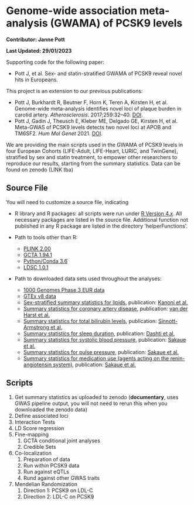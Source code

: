 # Genome-wide association meta-analysis (GWAMA) of PCSK9 levels

**Contributor: Janne Pott**

**Last Updated: 29/01/2023**

Supporting code for the following paper:

* Pott J, et al. Sex- and statin-stratified GWAMA of PCSK9 reveal novel hits in Europeans. 

This project is an extension to our previous publications:

* Pott J, Burkhardt R, Beutner F, Horn K, Teren A, Kirsten H, et al. Genome-wide meta-analysis identifies novel loci of plaque burden in carotid artery. _Atherosclerosis_. 2017;259:32–40. [DOI](https://doi.org/10.1016/j.atherosclerosis.2017.02.018).
* Pott J, Gadin J, Theusch E, Kleber ME, Delgado GE, Kirsten H, et al. Meta-GWAS of PCSK9 levels detects two novel loci at APOB and TM6SF2. _Hum Mol Genet_ 2021. [DOI](https://doi.org/10.1093/hmg/ddab279).

We are providing the main scripts used in the GWAMA of PCSK9 levels in four European Cohorts (LIFE-Adult, LIFE-Heart, LURIC, and TwinGene), stratified by sex and statin treatment, to empower other researchers to reproduce our results, starting from the summary statistics. Data can be found on zenodo (LINK tba)

## Source File

You will need to customize a source file, indicating

- R library and R packages: all scripts were run under [R Version 4.x](https://cran.r-project.org/). All necessary packages are listed in the source file. Additional function not published in any R package are listed in the directory 'helperFunctions'. 
- Path to tools other than R: 

    - [PLINK 2.00](https://www.cog-genomics.org/plink/2.0/)
    - [GCTA 1.94.1](https://yanglab.westlake.edu.cn/software/gcta/#Download)
    - [Python/Conda 3.6](https://www.anaconda.com/products/individual)
    - [LDSC 1.0.1](https://github.com/bulik/ldsc)

- Path to downloaded data sets used throughout the analyses:

    - [1000 Genomes Phase 3 EUR data](https://www.internationalgenome.org/data-portal/data-collection/phase-3)
    - [GTEx v8 data](https://gtexportal.org/home/protectedDataAccess)
    - [Sex-stratified summary statistics for lipids](http://csg.sph.umich.edu/willer/public/glgc-lipids2021/), publication: [Kanoni et al.](https://genomebiology.biomedcentral.com/articles/10.1186/s13059-022-02837-1)
    - [Summary statistics for coronary artery disease](https://data.mendeley.com/datasets/gbbsrpx6bs/1), publication: [van der Harst et al.](https://www.ahajournals.org/doi/10.1161/CIRCRESAHA.117.312086)
    - [Summary statistics for total bilirubin levels](http://ftp.ebi.ac.uk/pub/databases/gwas/summary_statistics/GCST90019001-GCST90020000/GCST90019521/), publication: [Sinnott-Armstrong et al.](https://pubmed.ncbi.nlm.nih.gov/33462484/)
    - [Summary statistics for sleep duration](http://ftp.ebi.ac.uk/pub/databases/gwas/summary_statistics/GCST007001-GCST008000/GCST007561/), publication: [Dashti et al.](https://pubmed.ncbi.nlm.nih.gov/30846698/)
    - [Summary statistics for systolic blood pressure](http://ftp.ebi.ac.uk/pub/databases/gwas/summary_statistics/GCST90018001-GCST90019000/GCST90018972/), publication: [Sakaue et al.](https://pubmed.ncbi.nlm.nih.gov/34594039/)
    - [Summary statistics for pulse pressure](http://ftp.ebi.ac.uk/pub/databases/gwas/summary_statistics/GCST90018001-GCST90019000/GCST90018970/), publication: [Sakaue et al.](https://pubmed.ncbi.nlm.nih.gov/34594039/)
    - [Summary statistics for medication use (agents acting on the renin-angiotensin system)](http://ftp.ebi.ac.uk/pub/databases/gwas/summary_statistics/GCST90018001-GCST90019000/GCST90018988/), publication: [Sakaue et al.](https://pubmed.ncbi.nlm.nih.gov/34594039/)
 
## Scripts 

1. Get summary statistics as uploaded to zenodo (**documentary**, uses GWAS pipeline output, you will not need to rerun this when you downloaded the zenodo data)
2. Define associated loci 
3. Interaction Tests
4. LD Score regression
5. Fine-mapping
    1. GCTA conditional joint analyses
    2. Credible Sets
6. Co-localization
    1. Preparation of data
    2. Run within PCSK9 data
    3. Run against eQTLs
    4. Rund against other GWAS traits
7. Mendelian Randomization
    1. Direction 1: PCSK9 on LDL-C
    2. Direction 2: LDL-C on PCSK9
    





